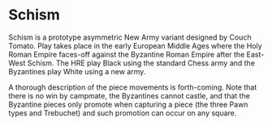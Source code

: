 # Schism

Schism is a prototype asymmetric New Army variant designed by Couch Tomato. Play takes place in the early European Middle Ages where the Holy Roman Empire faces-off against the Byzantine Roman Empire after the East-West Schism. The HRE play Black using the standard Chess army and the Byzantines play White using a new army.

A thorough description of the piece movements is forth-coming. Note that there is no win by campmate, the Byzantines cannot castle, and that the Byzantine pieces only promote when capturing a piece (the three Pawn types and Trebuchet) and such promotion can occur on any square.
